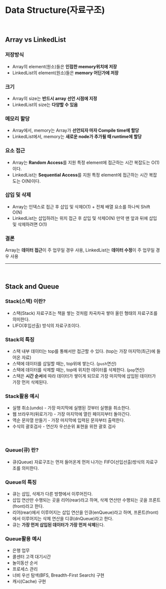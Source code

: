 # Data Structure(자료구조)

<br>

## Array vs LinkedList

### 저장방식
* Array의 element(원소)들은 **인접한 memory위치에 저장**
* LinkedList의 element(원소)들은 **memory 어딘가에 저장**

### 크기
* Array의 size는 **반드시 array 선언 시점에 지정**
* LinkedList의 size는 **다양할 수 있음**

### 메모리 할당
* Array에서, memory는 Array가 **선언되자 마자 Compile time에 할당**
* LinkedList에서, memory는 **새로운 node가 추가될 때 runtime에 할당**

### 요소 접근
* Array는 **Random Access**를 지원
  특정 element에 접근하는 시간 복잡도는 O(1)이다.
* LinkedList는 **Sequential Access**를 지원
  특정 element에 접근하는 시간 복잡도는 O(N)이다.

### 삽입 및 삭제
* Array는 인덱스로 접근 후 삽입 및 삭제O(1) + 전체 배열 요소를 하나씩 Shift O(N)
* LinkedList는 삽입하려는 위치 접근 후 삽입 및 삭제O(N)
  만약 맨 앞과 뒤에 삽입 및 삭제하려면 O(1)

### 결론
Array는 **데이터 접근**이 주 업무일 경우 사용,
LinkedList는 **데이터 수정**이 주 업무일 경우 사용


* * *
<br>

## Stack and Queue

### Stack(스택) 이란?
* 스택(Stack) 자료구조는 책을 쌓는 것처럼 차곡차곡 쌓아 올린 형태의 자료구조를 의미한다.
* LIFO(후입선출) 방식의 자료구조이다.

### Stack의 특징
* 스택 내부 데이터는 top를 통해서만 접근할 수 있다. (top는 가장 마지막(최근)에 들어온 자료)
* 스택에 데이터를 삽일할 때는, top위에 쌓는다. (`push`연산)
* 스택에 데이터를 삭제할 때는, top에 위치한 데이터를 삭제한다. (`pop`연산)
* 스택은 **시간 순서**에 따라 데이터가 쌓이게 되므로 가장 마지막에 삽입된 데이터가 가장 먼저 삭제된다.

### Stack활용 예시
* 실행 취소(undo) - 가장 마지막에 실행된 것부터 실행을 취소한다.
* 웹 브라우저(뒤로가기) - 가장 마지막에 열린 페이지부터 돌아간다.
* 역순 문자열 만들기 - 가장 마지막에 입력된 문자부터 출력한다.
* 수식의 괄호검사 - 연산자 우선순위 표현을 위한 괄호 검사
<br>

### Queue(큐) 란?
* 큐(Queue) 자료구조는 먼저 들어온게 먼저 나가는 FIFO(선입선출)방식의 자료구조를 의미한다.

### Queue의 특징
* 큐는 삽입, 삭제가 다른 방향에서 이루어진다.
* 삽입 연산만 수행되는 곳을 리어(rear)라고 하며, 삭제 연산만 수행되는 곳을 프론트(front)라고 한다.
* 리어(rear)에서 이루어지는 삽입 연산을 인큐(enQueue)라고 하며, 프론트(front)에서 이루어지는 삭제 연산을 디큐(dnQueue)라고 한다.
* 큐는 **가장 먼저 삽입된 데이터가 가장 먼저 삭제**된다.

### Queue활용 예시
* 은행 업무
* 콜센터 고객 대기시간
* 놀이동산 순서
* 프로세스 관리
* 너비 우선 탐색(BFS, Breadth-First Search) 구현
* 캐시(Cache) 구현

